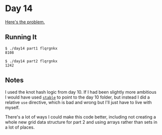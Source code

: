 # Day 14

[Here's the problem.](https://adventofcode.com/2017/day/14)

## Running It

```
$ ./day14 part1 flqrgnkx
8108
```

```
$ ./day14 part2 flqrgnkx
1242
```

## Notes

I used the knot hash logic from day 10. If I had been slightly more
ambitious I would have used [`stable`]() to point to the day 10
folder, but instead I did a relative `use` directive, which is bad and
wrong but I'll just have to live with myself.

There's a lot of ways I could make this code better, including not
creating a whole new grid data structure for part 2 and using arrays
rather than sets in a lot of places.
